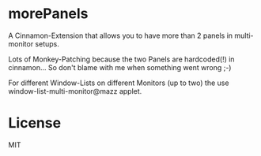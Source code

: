 morePanels
==========

A Cinnamon-Extension that allows you to have more than 2 panels in multi-monitor setups.

Lots of Monkey-Patching because the two Panels are hardcoded(!) in cinnamon...
So don't blame with me when something went wrong ;-)

For different Window-Lists on different Monitors (up to two) the use window-list-multi-monitor@mazz applet.

License
=======
MIT

